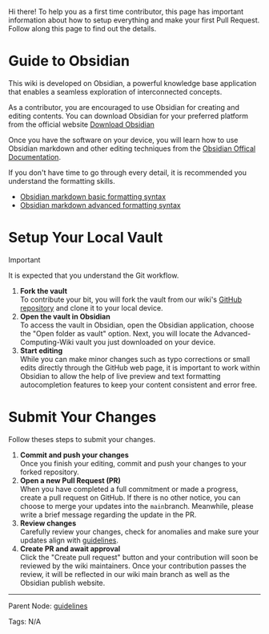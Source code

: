 Hi there! To help you as a first time contributor, this page has important information about how to setup everything and make your first Pull Request. Follow along this page to find out the details.

# Guide to Obsidian

This wiki is developed on Obsidian, a powerful knowledge base application that enables a seamless exploration of interconnected concepts.

As a contributor, you are encouraged to use Obsidian for creating and editing contents. You can download Obsidian for your preferred platform from the official website [Download Obsidian](https://obsidian.md/download)

Once you have the software on your device, you will learn how to use Obsidian markdown and other editing techniques from the [Obsidian Offical Documentation](https://help.obsidian.md/Home).

If you don't have time to go through every detail, it is recommended you understand the formatting skills.

- [Obsidian markdown basic formatting syntax](https://help.obsidian.md/Editing+and+formatting/Basic+formatting+syntax)
- [Obsidian markdown advanced formatting syntax](https://help.obsidian.md/Editing+and+formatting/Advanced+formatting+syntax)

# Setup Your Local Vault

>[!IMPORTANT]
>It is expected that you understand the Git workflow.

1. **Fork the vault**  
    To contribute your bit, you will fork the vault from our wiki's [GitHub repository](https://github.com/kkkkang-a/cs-wiki) and clone it to your local device.
2. **Open the vault in Obsidian**  
    To access the vault in Obsidian, open the Obsidian application, choose the "Open folder as vault" option. Next, you will locate the Advanced-Computing-Wiki vault you just downloaded on your device.
3. **Start editing**  
    While you can make minor changes such as typo corrections or small edits directly through the GitHub web page, it is important to work within Obsidian to allow the help of live preview and text formatting autocompletion features to keep your content consistent and error free.

# Submit Your Changes

Follow theses steps to submit your changes.

1. **Commit and push your changes**  
    Once you finish your editing, commit and push your changes to your forked repository.
2. **Open a new Pull Request (PR)**  
    When you have completed a full commitment or made a progress, create a pull request on GitHub. If there is no other notice, you can choose to merge your updates into the `main`branch. Meanwhile, please write a brief message regarding the update in the PR. 
3. **Review changes**  
    Carefully review your changes, check for anomalies and make sure your updates align with [ guidelines](Contribution%20Manual.md).
4. **Create PR and await approval**  
    Click the "Create pull request" button and your contribution will soon be reviewed by the wiki maintainers. Once your contribution passes the review, it will be reflected in our wiki main branch as well as the Obsidian publish website.

---

Parent Node: [guidelines](./Contribution%20Manual.md)

Tags: N/A